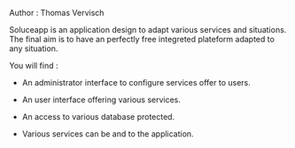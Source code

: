 Author : Thomas Vervisch

Soluceapp is an application design to adapt various services and situations.
The final aim is to have an perfectly free integreted plateform adapted to any situation.

You will find : 

* An administrator interface to configure services offer to users.

* An user interface offering various services.

* An access to various database protected.

* Various services can be and to the application.

